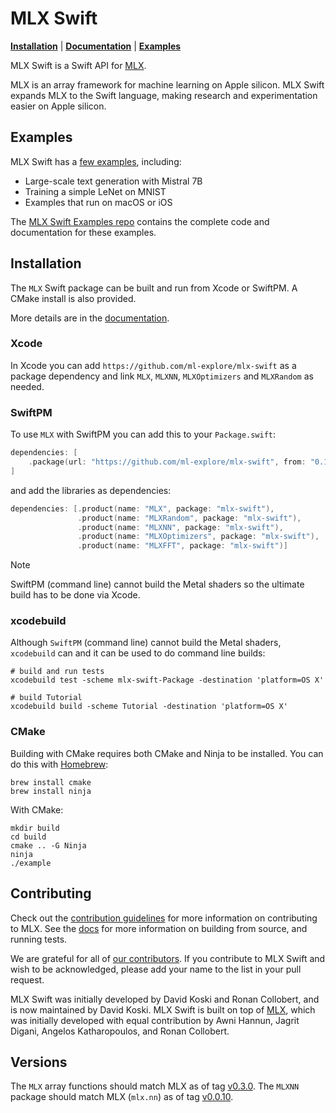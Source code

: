 # MLX Swift

[**Installation**](#installation) | [**Documentation**](https://swiftpackageindex.com/ml-explore/mlx-swift/main/documentation/mlx) | [**Examples**](https://swiftpackageindex.com/ml-explore/mlx-swift/main/documentation/mlx/examples)

MLX Swift is a Swift API for [MLX](https://ml-explore.github.io/mlx/build/html/index.html).

MLX is an array framework for machine learning on Apple silicon. MLX Swift
expands MLX to the Swift language, making research and experimentation easier
on Apple silicon.

## Examples

MLX Swift has a [few
examples](https://swiftpackageindex.com/ml-explore/mlx-swift/main/documentation/mlx/examples),
including:

- Large-scale text generation with Mistral 7B
- Training a simple LeNet on MNIST
- Examples that run on macOS or iOS

The [MLX Swift Examples repo](https://github.com/ml-explore/mlx-swift-examples)
contains the complete code and documentation for these examples.

## Installation

The ``MLX`` Swift package can be built and run from Xcode or SwiftPM. A CMake install is also provided. 

More details are in the [documentation](https://swiftpackageindex.com/ml-explore/mlx-swift/main/documentation/mlx/install).

### Xcode

In Xcode you can add `https://github.com/ml-explore/mlx-swift` as a package
dependency and link `MLX`, `MLXNN`, `MLXOptimizers` and `MLXRandom` as needed.

### SwiftPM

To use ``MLX`` with SwiftPM you can add this to your `Package.swift`:

```swift
dependencies: [
    .package(url: "https://github.com/ml-explore/mlx-swift", from: "0.10.0")
]
```

and add the libraries as dependencies:

```swift
dependencies: [.product(name: "MLX", package: "mlx-swift"),
               .product(name: "MLXRandom", package: "mlx-swift"),
               .product(name: "MLXNN", package: "mlx-swift"),
               .product(name: "MLXOptimizers", package: "mlx-swift"),
               .product(name: "MLXFFT", package: "mlx-swift")]
```

> [!Note] 
> SwiftPM (command line) cannot build the Metal shaders so the ultimate build has to be done
> via Xcode.

### xcodebuild

Although `SwiftPM` (command line) cannot build the Metal shaders, `xcodebuild` can and
it can be used to do command line builds:

```
# build and run tests
xcodebuild test -scheme mlx-swift-Package -destination 'platform=OS X'

# build Tutorial
xcodebuild build -scheme Tutorial -destination 'platform=OS X'
```

### CMake

Building with CMake requires both CMake and Ninja to be installed. You can do
this with [Homebrew](https://brew.sh/):

```shell
brew install cmake
brew install ninja
```

With CMake:

```shell
mkdir build
cd build
cmake .. -G Ninja
ninja
./example
```

## Contributing 

Check out the [contribution guidelines](CONTRIBUTING.md) for more information
on contributing to MLX. See the
[docs](https://swiftpackageindex.com/ml-explore/mlx-swift/main/documentation/mlx/install) for more
information on building from source, and running tests.

We are grateful for all of [our
contributors](ACKNOWLEDGMENTS.md#Individual-Contributors). If you contribute
to MLX Swift and wish to be acknowledged, please add your name to the list in your
pull request.

MLX Swift was initially developed by David Koski and Ronan Collobert, and is
now maintained by David Koski. MLX Swift is built on top of
[MLX](https://github.com/ml-explore/mlx), which was initially developed with
equal contribution by Awni Hannun, Jagrit Digani, Angelos Katharopoulos, and
Ronan Collobert.

## Versions

The ``MLX`` array functions should match MLX as of tag 
[v0.3.0](https://github.com/ml-explore/mlx/releases/tag/v0.3.0).  The `MLXNN`
package should match MLX (`mlx.nn`) as of tag
[v0.0.10](https://github.com/ml-explore/mlx/releases/tag/v0.0.10).

